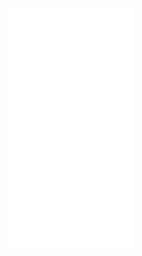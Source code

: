<div align="center">
  <img src="/github-metrics.svg" alt="Metrics" style="width: 40%; height: auto;">
</div>
